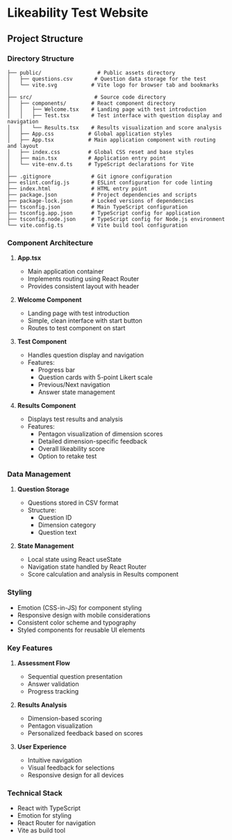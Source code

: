 # Likeability Test Website

## Project Structure

### Directory Structure

```
├── public/                  # Public assets directory
│   ├── questions.csv       # Question data storage for the test
│   └── vite.svg           # Vite logo for browser tab and bookmarks
│
├── src/                    # Source code directory
│   ├── components/        # React component directory
│   │   ├── Welcome.tsx    # Landing page with test introduction
│   │   ├── Test.tsx       # Test interface with question display and navigation
│   │   └── Results.tsx    # Results visualization and score analysis
│   ├── App.css           # Global application styles
│   ├── App.tsx           # Main application component with routing and layout
│   ├── index.css         # Global CSS reset and base styles
│   ├── main.tsx          # Application entry point
│   └── vite-env.d.ts     # TypeScript declarations for Vite
│
├── .gitignore             # Git ignore configuration
├── eslint.config.js       # ESLint configuration for code linting
├── index.html             # HTML entry point
├── package.json           # Project dependencies and scripts
├── package-lock.json      # Locked versions of dependencies
├── tsconfig.json          # Main TypeScript configuration
├── tsconfig.app.json      # TypeScript config for application
├── tsconfig.node.json     # TypeScript config for Node.js environment
└── vite.config.ts         # Vite build tool configuration
```

### Component Architecture

1. **App.tsx**
   - Main application container
   - Implements routing using React Router
   - Provides consistent layout with header

2. **Welcome Component**
   - Landing page with test introduction
   - Simple, clean interface with start button
   - Routes to test component on start

3. **Test Component**
   - Handles question display and navigation
   - Features:
     - Progress bar
     - Question cards with 5-point Likert scale
     - Previous/Next navigation
     - Answer state management

4. **Results Component**
   - Displays test results and analysis
   - Features:
     - Pentagon visualization of dimension scores
     - Detailed dimension-specific feedback
     - Overall likeability score
     - Option to retake test

### Data Management

1. **Question Storage**
   - Questions stored in CSV format
   - Structure:
     - Question ID
     - Dimension category
     - Question text

2. **State Management**
   - Local state using React useState
   - Navigation state handled by React Router
   - Score calculation and analysis in Results component

### Styling

- Emotion (CSS-in-JS) for component styling
- Responsive design with mobile considerations
- Consistent color scheme and typography
- Styled components for reusable UI elements

### Key Features

1. **Assessment Flow**
   - Sequential question presentation
   - Answer validation
   - Progress tracking

2. **Results Analysis**
   - Dimension-based scoring
   - Pentagon visualization
   - Personalized feedback based on scores

3. **User Experience**
   - Intuitive navigation
   - Visual feedback for selections
   - Responsive design for all devices

### Technical Stack

- React with TypeScript
- Emotion for styling
- React Router for navigation
- Vite as build tool
